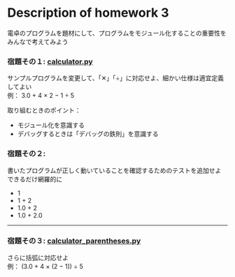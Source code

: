 # Description of homework 3

電卓のプログラムを題材にして、プログラムをモジュール化することの重要性をみんなで考えてみよう

### 宿題その１: [calculator.py](https://github.com/LingyingWu/STEP2017/blob/master/week3/calculator.py)
サンプルプログラムを変更して、「✕」「÷」に対応せよ、細かい仕様は適宜定義してよい  
例： 3.0 + 4 × 2 − 1 ÷ 5    

取り組むときのポイント：  
- モジュール化を意識する  
- デバッグするときは「デバッグの鉄則」を意識する

### 宿題その２:
書いたプログラムが正しく動いていることを確認するためのテストを追加せよ  
できるだけ網羅的に
- 1  
- 1 + 2  
- 1.0 + 2  
- 1.0 + 2.0 

***

### 宿題その３: [calculator_parentheses.py](https://github.com/LingyingWu/STEP2017/blob/master/week3/calculator_parentheses.py)
さらに括弧に対応せよ  
例： (3.0 + 4 × (2 − 1)) ÷ 5
